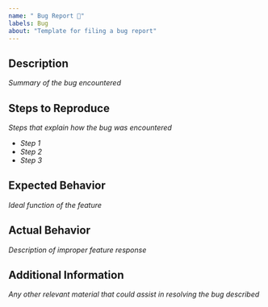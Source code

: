 ```yaml
---
name: " Bug Report 🐛"
labels: Bug
about: "Template for filing a bug report"
---
```


## Description

_Summary of the bug encountered_

## Steps to Reproduce
_Steps that explain how the bug was encountered_
* _Step 1_
* _Step 2_
* _Step 3_

## Expected Behavior

_Ideal function of the feature_ 

## Actual Behavior

_Description of improper feature response_ 

## Additional Information
_Any other relevant material that could assist in resolving the bug described_